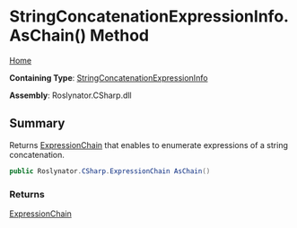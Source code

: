 # StringConcatenationExpressionInfo\.AsChain\(\) Method

[Home](../../../../../README.md)

**Containing Type**: [StringConcatenationExpressionInfo](../README.md)

**Assembly**: Roslynator\.CSharp\.dll

## Summary

Returns [ExpressionChain](../../../ExpressionChain/README.md) that enables to enumerate expressions of a string concatenation\.

```csharp
public Roslynator.CSharp.ExpressionChain AsChain()
```

### Returns

[ExpressionChain](../../../ExpressionChain/README.md)

